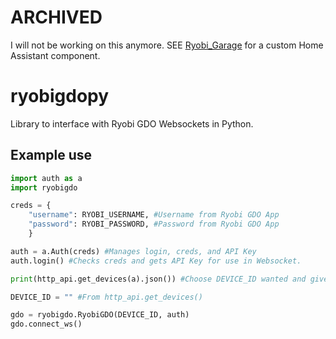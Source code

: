 # ARCHIVED

I will not be working on this anymore. SEE [Ryobi_Garage](https://github.com/CJOWood/ryobi_garagehttps://github.com/CJOWood/ryobi_garage) for a custom Home Assistant component.

# ryobigdopy

Library to interface with Ryobi GDO Websockets in Python.

## Example use

```python
import auth as a
import ryobigdo

creds = {
    "username": RYOBI_USERNAME, #Username from Ryobi GDO App
    "password": RYOBI_PASSWORD, #Password from Ryobi GDO App
    }

auth = a.Auth(creds) #Manages login, creds, and API Key
auth.login() #Checks creds and gets API Key for use in Websocket.

print(http_api.get_devices(a).json()) #Choose DEVICE_ID wanted and give to RyobiGDO Obj.

DEVICE_ID = "" #From http_api.get_devices()

gdo = ryobigdo.RyobiGDO(DEVICE_ID, auth)
gdo.connect_ws()
```
